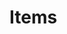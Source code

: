 # Items

<SkyIsland position="[0,-2, 0]" spread="1">
    <WaterStream rotation="[0,Math.PI /2, 0]" position="[2.75, 1.15,  -6]" ></WaterStream>
    <WaterFall   rotation="[0,Math.PI /2, 0]" position="[1.5,  1.025, -6]" ></WaterFall>
</SkyIsland>